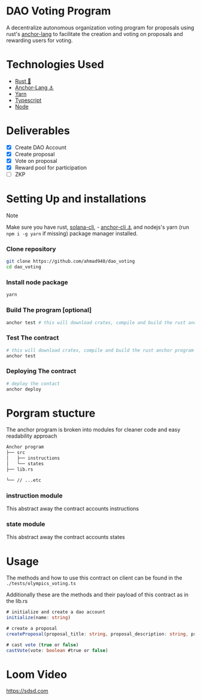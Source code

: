 # DAO Voting Program

A decentralize autonomous organization voting program for proposals using rust's [anchor-lang](https://www.anchor-lang.com) to facilitate the creation and voting on proposals and rewarding users for voting.

# Technologies Used

- [Rust 🦀](https://www.rust-lang.org)
- [Anchor-Lang ⚓︎](https://www.anchor-lang.com)
- [Yarn](https://yarnpkg.com)
- [Typescript](https://www.typescriptlang.org)
- [Node](http://nodejs.org)

# Deliverables

- [x] Create DAO Account
- [x] Create proposal
- [X] Vote on proposal
- [x] Reward pool for participation
- [ ] ZKP 

# Setting Up and installations

> [!NOTE]  
> Make sure you have rust, [solana-cli](https://docs.solanalabs.com/cli/install), - [anchor-cli ⚓︎](https://www.anchor-lang.com/docs/installation) and nodejs's yarn (run `npm i -g yarn` if missing) package manager installed.

### Clone repository
```bash
git clone https://github.com/ahmad940/dao_voting
cd dao_voting
```

### Install node package
```bash
yarn
```

### Build The program [optional]
```bash
anchor test # this will download crates, compile and build the rust anchor program and run the tests
```

### Test The contract
```bash
# this will download crates, compile and build the rust anchor program if not build and run the tests
anchor test 
```

### Deploying The contract
```bash
# deploy the contact
anchor deploy 
```

# Porgram stucture
The anchor program is broken into modules for cleaner code and easy readability approach
```md
Anchor program
├── src
│   ├── instructions
│   └── states
├── lib.rs

└── // ...etc
```
### instruction module

This abstract away the contract accounts instructions

### state module

This abstract away the contract accounts states

# Usage
The methods and how to use this contract on client can be found in the `./tests/olympics_voting.ts`

Additionally these are the methods and their payload of this contract as in the lib.rs
```ts
# initialize and create a dao account
initialize(name: string)
```

```ts
# create a proposal
createProposal(proposal_title: string, proposal_description: string, proposal_period: anchor.BN #time in unix converted to BN)
```
```ts
# cast vote (true or false)
castVote(vote: boolean #true or false)
```

# Loom Video
https://sdsd.com